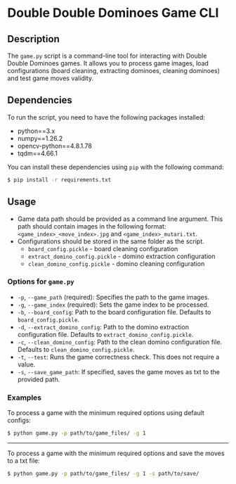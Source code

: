 # Double Double Dominoes Game CLI

## Description
The `game.py` script is a command-line tool for interacting with Double Double Dominoes games. It allows you to process game images, load configurations (board cleaning, extracting dominoes, cleaning dominoes) and test game moves validity.

## Dependencies

To run the script, you need to have the following packages installed:

- python==3.x
- numpy==1.26.2
- opencv-python==4.8.1.78
- tqdm==4.66.1

You can install these dependencies using `pip` with the following command:

```bash
$ pip install -r requirements.txt
```

## Usage
- Game data path should be provided as a command line argument. This path should contain images in the following format: `<game_index>_<move_index>.jpg` and `<game_index>_mutari.txt`.
- Configurations should be stored in the same folder as the script.
    - `board_config.pickle` - board cleaning configuration
    - `extract_domino_config.pickle` - domino extraction configuration
    - `clean_domino_config.pickle` - domino cleaning configuration


### Options for `game.py`
- `-p`, `--game_path` (required): Specifies the path to the game images.
- `-g`, `--game_index` (required): Sets the game index to be processed.
- `-b`, `--board_config`: Path to the board configuration file. Defaults to `board_config.pickle`.
- `-d`, `--extract_domino_config`: Path to the domino extraction configuration file. Defaults to `extract_domino_config.pickle`.
- `-c`, `--clean_domino_config`: Path to the clean domino configuration file. Defaults to `clean_domino_config.pickle`.
- `-t`, `--test`: Runs the game correctness check. This does not require a value.
- `-s`, `--save_game_path`: If specified, saves the game moves as txt to the provided path.

### Examples
To process a game with the minimum required options using default configs:

```bash
$ python game.py -p path/to/game_files/ -g 1
```
---

To process a game with the minimum required options and save the moves to a txt file:

```bash
$ python game.py -p path/to/game_files/ -g 1 -s path/to/save/
```

